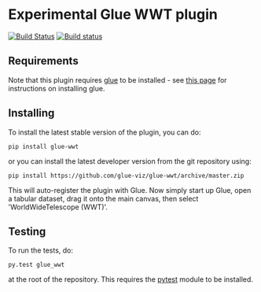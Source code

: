 Experimental Glue WWT plugin
==============================

[![Build Status](https://travis-ci.org/glue-viz/glue-wwt.svg)](https://travis-ci.org/glue-viz/glue-wwt?branch=master)
[![Build status](https://ci.appveyor.com/api/projects/status/8cxo7uvxd8avuj7p/branch/master?svg=true)](https://ci.appveyor.com/project/glue-viz/glue-wwt/branch/master)

Requirements
------------

Note that this plugin requires [glue](http://glueviz.org/) to be installed -
see [this page](http://glueviz.org/en/latest/installation.html) for
instructions on installing glue.

Installing
----------

To install the latest stable version of the plugin, you can do:

    pip install glue-wwt
    
or you can install the latest developer version from the git repository using:

    pip install https://github.com/glue-viz/glue-wwt/archive/master.zip

This will auto-register the plugin with Glue. Now simply start up Glue, open a
tabular dataset, drag it onto the main canvas, then select 'WorldWideTelescope
(WWT)'.

Testing
-------

To run the tests, do:

    py.test glue_wwt

at the root of the repository. This requires the [pytest](http://pytest.org)
module to be installed.
